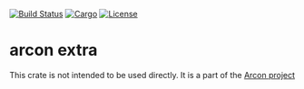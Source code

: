 [![Build Status](https://dev.azure.com/arcon-cda/arcon/_apis/build/status/cda-group.arcon?branchName=master)](https://dev.azure.com/arcon-cda/arcon/_build/latest?definitionId=1&branchName=master)
[![Cargo](https://img.shields.io/badge/crates.io-v0.1.1-orange)](https://crates.io/crates/arcon_extra)
[![License](https://img.shields.io/badge/License-AGPL--3.0--only-blue)](https://github.com/cda-group/arcon)

# arcon extra

This crate is not intended to be used directly. It is a part of the [Arcon project](https://github.com/cda-group/arcon)
